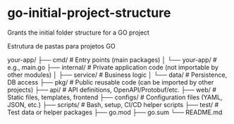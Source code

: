 # go-initial-project-structure
Grants the initial folder structure for a GO project

Estrutura de pastas para projetos GO

your-app/
├── cmd/               # Entry points (main packages)
│   └── your-app/      # e.g., main.go
├── internal/          # Private application code (not importable by other modules)
│   ├── service/       # Business logic
│   └── data/          # Persistence, DB access
├── pkg/               # Public reusable code (can be imported by other projects)
├── api/               # API definitions, OpenAPI/Protobuf/etc.
├── web/               # Static files, templates, frontend
├── configs/           # Configuration files (YAML, JSON, etc.)
├── scripts/           # Bash, setup, CI/CD helper scripts
├── test/              # Test data or helper packages
├── go.mod
├── go.sum
└── README.md
